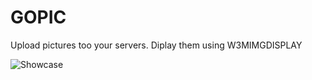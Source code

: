 GOPIC
=====

Upload pictures too your servers. Diplay them using W3MIMGDISPLAY

![Showcase](https://zippy.gfycat.com/WaryGentleFrigatebird.gif)
